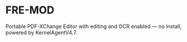 # FRE-MOD
Portable PDF-XChange Editor with editing and OCR enabled — no install, powered by KernelAgentV4.7.

